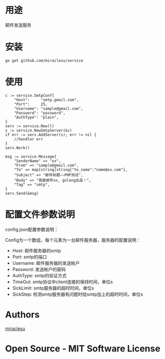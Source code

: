 # 用途

邮件发送服务

# 安装

    go get github.com/miraclesu/service

# 使用

    c := service.SmtpConf{
        "Host":     "smtp.gmail.com",
        "Port":     25,
        "Username": "sample@gmail.com",
        "Password": "password",
        "AuthType": "plain",
    }
    serv := service.New(l)
    s := service.NewSmtpServer(&c)
    if err := serv.AddServer(s); err != nil {
        //handler err
    }
    serv.Work()

    msg := service.Message{
        "SenderName" => "xx",
        "From" => "sample@gmail.com",
        "To" => map[string]string{"to_name":"name@xx.com"},
        "Subject" => "邮件标题——PHP测试",
        "Body" => "我是邮件xx, golang出品！",
        "Tag" => "smtp",
    }
    serv.Send(&msg)

# 配置文件参数说明

config.json配置参数说明：

Config为一个数组，每个元素为一台邮件服务器，服务器的配置说明：

* Host:     邮件服务器的smtp
* Port:     smtp的端口
* Username: 邮件服务器的发送帐户
* Password: 发送帐户的密码
* AuthType: smtp的验证方式
* TimeOut:   smtp协议中client连接的保持时间，单位s
* SickLimit: smtp服务器的超时时间，单位s
* SickStep:  检测smtp服务器有问题时给smtp加上的超时时间，单位s

# Authors

[miraclesu](suchuangji@gmail.com)

# Open Source - MIT Software License

